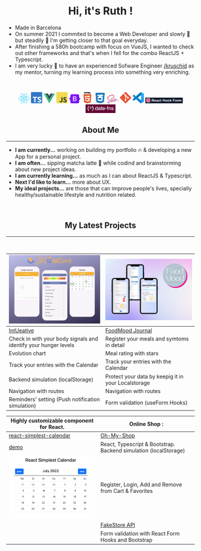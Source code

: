 <h1 align="center">Hi, it's Ruth !</h1>

* Made in Barcelona
* On summer 2021 I commited to become a Web Developer and slowly :snail:  but steadily :muscle: I'm getting closer to that goal everyday. 
* After finishing a 580h bootcamp with focus on VueJS, I wanted to check out other frameworks and that's when I fell for the combo ReactJS + Typescript.
* I am very lucky :pray: to have an experienced Sofware Engineer [/kruschid](https://github.com/kruschid) as my mentor, turning my learning process into something very enriching.

<br>
<p align="center">
<img width="30" src="react-logo.png">
<img width="30" src="ts-logo.png">
<img width="30" src="vue-logo.png">
<img width="30" src="JavaScript-logo.png">
<img width="30" src="bootstrap-logo.svg">
<img width="30" src="html-logo.png">
<img width="30" src="css-logo.jpeg">
<img width="30" src="sass-logo.png">
<img width="30" src="git-logo.png">
<img width="30" src="vscode.png">
<img width="100" src="datefns.jpeg">
<img width="80" src="reacthookform.jpeg">
</p>

<h2 align="center">About Me</h2>

---

* **I am currently...** working on building my portfolio :fire: & developing a new App for a personal project.
* **I am often...** sipping matcha latte :tea: while codind and brainstorming about new project ideas. 
* **I am currently learning...** as much as I can about ReactJS & Typescript.
* **Next I'd like to learn...** more about UX.
* **My ideal projects...** are those that can improve people's lives, specially healthy/sustainable lifestyle and nutrition related.


<br>
<h2 align="center">My Latest Projects</h2>

---
<br>



| <img src="intueative.png" width="400">                          |  <img src="motto2.png" width="400"> |
|-----------------------------------------------------------------|------------------------------------------------|
| [IntUeative](https://intueative.netlify.app/)                   | [FoodMood Journal](https://foodmoodjournal.netlify.app/) |
| Check in with your body signals and identify your hunger levels | Register your meals and symtoms in detail   | 
| Evolution chart                                             |  Meal rating with stars   |                              
| Track your entries with the Calendar                        | Track your entries with the Calendar  
| Backend simulation (localStorage)                           | Protect your data by keepig it in your Localstorage 
| Navigation with routes                                      |  Navigation with routes  
| Reminders' setting (Push notification simulation)           | Form validation (useForm Hooks) |

| Highly customizable component for React.  | Online Shop :
|-------------------------------------------|-------------------------------------------------------------------------------------
| [react-simplest-calendar](https://www.npmjs.com/package/react-simplest-calendar) |[Oh-My-Shop](https://oh-my-shop.netlify.app/)
| [demo](https://ruthtempo.github.io/react-simplest-calendar/) | React, Typescript & Bootstrap.  Backend simulation (localStorage)
| <img src="pic_calendar.png" width="400">                     | Register, Login, Add and Remove from Cart & Favorites
                                                               | [FakeStore API](https://fakestoreapi.com/)
                                                               | Form validation with React Form Hooks and Bootstrap


